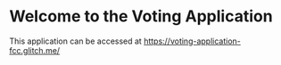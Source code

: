 Welcome to the Voting Application
=================================

This application can be accessed at https://voting-application-fcc.glitch.me/


